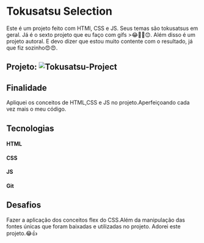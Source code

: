 # Tokusatsu Selection
Este é um projeto feito com HTMl, CSS e JS. Seus temas são tokusatsus em geral.
Já é o sexto projeto que eu faço com gifs >😂🤣🤣😊. 
Além disso é um projeto autoral. E devo dizer que estou muito contente com o resultado, já que fiz sozinho😍😍.



## Projeto: ![Tokusatsu-Project](https://github.com/Galux17/Tokusatsu-Selection/assets/103261889/b6d6790c-0ca3-4354-a7b5-d1b8a0913031)






## Finalidade
Apliquei os conceitos de HTML,CSS e JS no projeto.Aperfeiçoando cada vez mais o meu código.



## Tecnologias

#### HTML
#### CSS
#### JS
#### Git

## Desafios 
Fazer a aplicação dos conceitos flex do CSS.Além da manipulação das fontes únicas que foram baixadas e utilizadas no projeto. 
Adorei este projeto.😂👍
